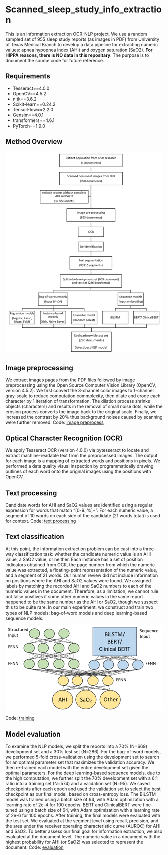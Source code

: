 # Scanned_sleep_study_info_extraction
This is an information extraction OCR-NLP project. We use a random sampled set of 955 sleep study reports (as images in PDF) from  University of Texas Medical Branch to develop a data pipeline for extracting numeric values: apnea hypopnea index (AHI) and oxygen saturation (SaO2). 
**For HIPPA reasons, there is NO data in this repositary**. The purpose is to document the source code for future reference.

## Requirements ##
- Tesseract==4.0.0
- OpenCV==4.5.2
- nltk==3.6.2
- Scikit-learn==0.24.2
- TensorFlow==2.2.0
- Gensim==4.0.1
- transformers==4.6.1
- PyTorch==1.9.0

## Method Overview ##
![Method flowchart](https://github.com/daviden1013/Scanned_sleep_study_info_extraction/blob/main/flowchart.png)

## Image preprocessing ##
We extract images pages from the PDF files followed by image preprocessing using the Open Source Computer Vision Library (OpenCV, version 4.5.2). We first convert the 3-channel color images to 1-channel gray-scale to reduce computation commplexity, then dilate and erode each character by 1 iteration of transformation. The dilation process shrinks objects (characters) and results in the removal of small noise dots, while the erosion process converts the image back to the original scale. Finally, we increased the contrast by 20% thus background noises caused by scanning were further removed. 
Code: [image preprocess](https://github.com/daviden1013/Scanned_sleep_study_info_extraction/tree/main/image%20preprocess)

## Optical Character Recognition (OCR) ##
We apply Tesseract OCR (version 4.0.0) via pytesseract to locate and extract machine-readable text from the preprocessed images. The output for each image is a mapping of extracted words and positions in pixels. We performed a data quality visual inspection by programmatically drawing outlines of each word onto the original images using the positions with OpenCV. 

## Text processing ##
Candidate words for AHI and SaO2 values are identified using a regular expression for words that match “[0-9.,%]+”. For each numeric value,  a segment of 10 words on each side of the candidate (21 words total) is used for context. 
Code: [text processing](https://github.com/daviden1013/Scanned_sleep_study_info_extraction/tree/main/text%20processing)

## Text classification ##
At this point, the information extraction problem can be cast into a three-way classification task: whether the candidate numeric value is an AHI value, a SaO2 value, or neither. Each instance has a set of position indicators obtained from OCR, the page number from which the numeric value was extracted, a floating-point representation of the numeric value, and a segment of 21 words. Our human review did not include information on positions where the AHI and SaO2 values were found. We assigned labels by matching the recorded AHI and SaO2 numbers to each of the numeric values in the document. Therefore, as a limitation, we cannot rule out false positives if some other numeric values in the same report happened to be the same number as the AHI or SaO2, though we suspect this to be quite rare. 
In our main experiment, we construct and train two types of NLP models: bag-of-word models and deep learning-based sequence models. 

![Deep learning models](https://github.com/daviden1013/Scanned_sleep_study_info_extraction/blob/main/model.png)

Code: [training](https://github.com/daviden1013/Scanned_sleep_study_info_extraction/tree/main/training)

## Model evaluation ##
To examine the NLP models, we split the reports into a 70% (N=669) development set and a 30% test set (N=286). For the bag-of-word models, we performed 5-fold cross-validation using the development set to search for an optimal parameter set that maximizes the validation accuracy. We then re-trained each model with the entire development set given the optimal parameters. For the deep learning-based sequence models, due to the high computation, we further split the 70% development set with a 6:1 ratio into a training set (N=574) and a validation set (N=95). We saved checkpoints after each epoch and used the validation set to select the best checkpoint as our final model, based on cross-entropy loss. The BiLSTM model was trained using a batch size of 64, with Adam optimization with a learning rate of 2e-4 for 100 epochs. BERT and ClinicalBERT were fine-tuned using a batch size of 64, with Adam optimization with a learning rate of 2e-6 for 100 epochs. 
After training, the final models were evaluated with the test set. We evaluated at the segment level using recall, precision, and the area under the receiver operating characteristic curve (AUROC) for AHI and SaO2. To better assess our final goal for information extraction, we also evaluated at the document level. The numeric value in a document with the highest probability for AHI (or SaO2) was selected to represent the document. 
Code: [evaluation](https://github.com/daviden1013/Scanned_sleep_study_info_extraction/tree/main/evaluation)


